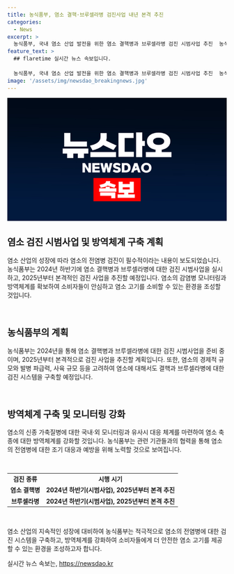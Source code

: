 ```yaml
---
title: 농식품부, 염소 결핵·브루셀라병 검진사업 내년 본격 추진
categories:
  - News
excerpt: >
  농식품부, 국내 염소 산업 발전을 위한 염소 결핵병과 브루셀라병 검진 시범사업 추진  농식품부는 2024년부터 염소 결핵병과 브루셀라병에 대한 검진 시범사업을 준비 중이며, 2025년부터 본격적인 검진 사업을 추진할 계획이다. 이를 통해 염소 산업의 발전과 대규모 발병 예방을 위한 사전 검진이 강화될 것으로 기대된다. 또한, 국내에 유입하지 않은 염소의 신종 가축질병에 대한 국내·외 모니터링과 대응 체계를 마련하여 염소 고기를 안심하고 소비할 수 있는 환경을 조성할 예정이다.
feature_text: >
  ## flaretime 실시간 뉴스 속보입니다.

  농식품부, 국내 염소 산업 발전을 위한 염소 결핵병과 브루셀라병 검진 시범사업 추진  농식품부는 2024년부터 염소 결핵병과 브루셀라병에 대한 검진 시범사업을 준비 중이며, 2025년부터 본격적인 검진 사업을 추진할 계획이다. 이를 통해 염소 산업의 발전과 대규모 발병 예방을 위한 사전 검진이 강화될 것으로 기대된다. 또한, 국내에 유입하지 않은 염소의 신종 가축질병에 대한 국내·외 모니터링과 대응 체계를 마련하여 염소 고기를 안심하고 소비할 수 있는 환경을 조성할 예정이다.
image: '/assets/img/newsdao_breakingnews.jpg'
---
```


<p><img src="/assets/img/newsdao_breakingnews.jpg" alt="flaretime 속보" /></p>

<h2 data-ke-size="size26">염소 검진 시범사업 및 방역체계 구축 계획</h2>

<p>염소 산업의 성장에 따라 염소의 전염병 검진이 필수적이라는 내용이 보도되었습니다. 농식품부는 2024년 하반기에 염소 결핵병과 브루셀라병에 대한 검진 시범사업을 실시하고, 2025년부터 본격적인 검진 사업을 추진할 예정입니다. 염소의 감염병 모니터링과 방역체계를 확보하여 소비자들이 안심하고 염소 고기를 소비할 수 있는 환경을 조성할 것입니다.</p>

<p data-ke-size="size16">&nbsp;</p>

<h2 data-ke-size="size24">농식품부의 계획</h2>

<p>농식품부는 2024년을 통해 염소 결핵병과 브루셀라병에 대한 검진 시범사업을 준비 중이며, 2025년부터 본격적으로 검진 사업을 추진할 계획입니다. 또한, 염소의 경제적 규모와 발병 파급력, 사육 규모 등을 고려하여 염소에 대해서도 결핵과 브루셀라병에 대한 검진 시스템을 구축할 예정입니다.</p>

<p data-ke-size="size16">&nbsp;</p>

<h2 data-ke-size="size24">방역체계 구축 및 모니터링 강화</h2>

<p>염소의 신종 가축질병에 대한 국내·외 모니터링과 유사시 대응 체계를 마련하여 염소 축종에 대한 방역체계를 강화할 것입니다. 농식품부는 관련 기관들과의 협력을 통해 염소의 전염병에 대한 조기 대응과 예방을 위해 노력할 것으로 보여집니다.</p>

<p data-ke-size="size16">&nbsp;</p>

<table>
  <tbody>
    <tr>
      <td style="text-align: center; height: 17px;"><b>검진 종류</b></td>
      <td style="text-align: center; height: 17px;"><b>시행 시기</b></td>
    </tr>
    <tr>
      <td style="text-align: center; height: 17px;"><b>염소 결핵병</b></td>
      <td style="text-align: center; height: 17px;"><b>2024년 하반기(시범사업), 2025년부터 본격 추진</b></td>
    </tr>
    <tr>
      <td style="text-align: center; height: 17px;"><b>브루셀라병</b></td>
      <td style="text-align: center; height: 17px;"><b>2024년 하반기(시범사업), 2025년부터 본격 추진</b></td>
    </tr>
  </tbody>
</table>

<p data-ke-size="size16">&nbsp;</p>

<p>염소 산업의 지속적인 성장에 대비하여 농식품부는 적극적으로 염소의 전염병에 대한 검진 시스템을 구축하고, 방역체계를 강화하여 소비자들에게 더 안전한 염소 고기를 제공할 수 있는 환경을 조성하고자 합니다.</p>
실시간 뉴스 속보는, <a href="https://newsdao.kr" rel="dofollow">https://newsdao.kr</a>


